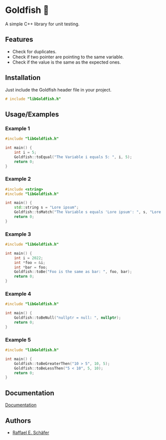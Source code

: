 
# Goldfish 🐠

A simple C++ library for unit testing.

## Features

- Check for duplicates.
- Check if two pointer are pointing to the same variable.
- Check if the value is the same as the expected ones.

## Installation

Just include the Goldfish header file in your project.

```c++
# include "libGoldfish.h"
```

## Usage/Examples

### Example 1

```c++
#include "libGoldfish.h"

int main() {
    int i = 5;
    Goldfish::toEqual("The Variable i equals 5: ", i, 5);
    return 0;
}
```

### Example 2

```c++
#include <string>
#include "libGoldfish.h"

int main() {
    std::string s = "Lore ipsum";
    Goldfish::toMatch("The Variable s equals 'Lore ipsum': ", s, "Lore ipsum");
    return 0;
}
```

### Example 3

```c++
#include "libGoldfish.h"

int main() {
    int i = 2022;
    int *foo = &i;
    int *bar = foo;
    Goldfish::toBe("Foo is the same as bar: ", foo, bar);
    return 0;
}
```

### Example 4

```c++
#include "libGoldfish.h"

int main() {
    Goldfish::toBeNull("nullptr = null: ", nullptr);
    return 0;
}
```

### Example 5

```c++
#include "libGoldfish.h"

int main() {
    Goldfish::toBeGreaterThen("10 > 5", 10, 5);
    Goldfish::toBeLessThen("5 < 10", 5, 10);
    return 0;
}
```

## Documentation

[Documentation](https://github.com/RaffaelSchaefer/Goldfish/wiki)

## Authors

- [Raffael E. Schäfer](https://https://github.com/RaffaelSchaefer)
